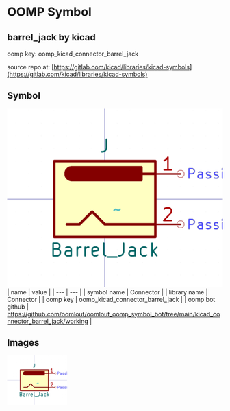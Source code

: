 # OOMP Symbol  
## barrel_jack  by kicad  
  
oomp key: oomp_kicad_connector_barrel_jack  
  
source repo at: [https://gitlab.com/kicad/libraries/kicad-symbols](https://gitlab.com/kicad/libraries/kicad-symbols)  
## Symbol  
  
[![working.png](working_600.png)](working.png)  
| name | value | 
| --- | --- | 
| symbol name | Connector | 
| library name | Connector | 
| oomp key | oomp_kicad_connector_barrel_jack | 
| oomp bot github | https://github.com/oomlout/oomlout_oomp_symbol_bot/tree/main/kicad_connector_barrel_jack/working | 
## Images  
  
[![working.png](working_140.png)](working.png)  
